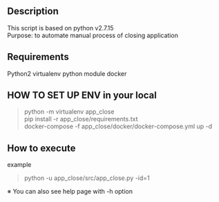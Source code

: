 ## Description
This script is based on python v2.7.15  
Purpose: to automate manual process of closing application  

## Requirements
Python2
virtualenv python module
docker

## HOW TO SET UP ENV in your local
> python -m virtualenv app_close  
pip install -r app_close/requirements.txt  
docker-compose -f app_close/docker/docker-compose.yml up -d  

## How to execute
example  
> python -u app_close/src/app_close.py -id=1  

※ You can also see help page with -h option